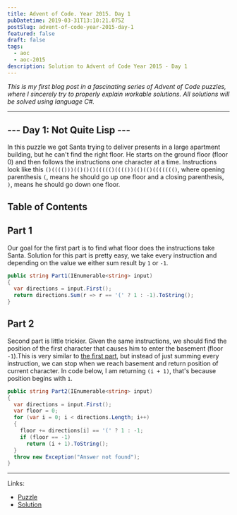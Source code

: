 ```yaml
---
title: Advent of Code. Year 2015. Day 1
pubDatetime: 2019-03-31T13:10:21.075Z
postSlug: advent-of-code-year-2015-day-1
featured: false
draft: false
tags:
  - aoc
  - aoc-2015
description: Solution to Advent of Code Year 2015 - Day 1
---
```


_This is my first blog post in a fascinating series of Advent of Code puzzles, where I sincerely try to properly explain workable solutions. All solutions will be solved using language C#._

---

## --- Day 1: Not Quite Lisp ---

In this puzzle we got Santa trying to deliver presents in a large apartment building, but he can't find the right floor. He starts on the ground floor (floor 0) and then follows the instructions one character at a time. Instructions look like this `()(((()))(()()()((((()(((())(()(()((((((()`, where opening parenthesis `(`, means he should go up one floor and a closing parenthesis, `)`, means he should go down one floor.

## Table of Contents

## Part 1

Our goal for the first part is to find what floor does the instructions take Santa. Solution for this part is pretty easy, we take every instruction and depending on the value we either sum result by `1` or `-1`.

```csharp
public string Part1(IEnumerable<string> input)
{
  var directions = input.First();
  return directions.Sum(r => r == '(' ? 1 : -1).ToString();
}
```

## Part 2

Second part is little trickier. Given the same instructions, we should find the position of the first character that causes him to enter the basement (floor `-1`).This is very similar to [the first part](#part-1), but instead of just summing every instruction, we can stop when we reach basement and return position of current character. In code below, I am returning `(i + 1)`, that's because position begins with `1`.

```csharp
public string Part2(IEnumerable<string> input)
{
  var directions = input.First();
  var floor = 0;
  for (var i = 0; i < directions.Length; i++)
  {
    floor += directions[i] == '(' ? 1 : -1;
    if (floor == -1)
      return (i + 1).ToString();
  }
  throw new Exception("Answer not found");
}
```

---

Links:

- [Puzzle](https://adventofcode.com/2015/day/1)
- [Solution](https://github.com/PDmatrix/advent-of-code/tree/master/CSharp/Solutions/2015/1)
